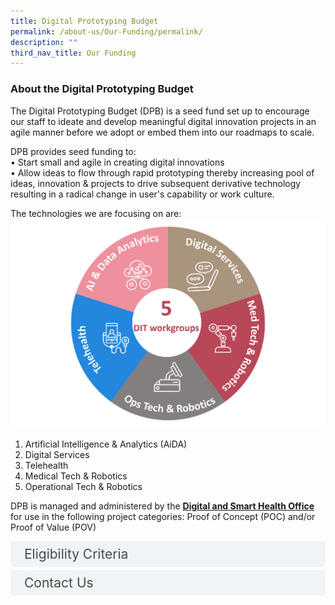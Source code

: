 ```yaml
---
title: Digital Prototyping Budget
permalink: /about-us/Our-Funding/permalink/
description: ""
third_nav_title: Our Funding
---
```

<h3>About the Digital Prototyping Budget </h3>
The Digital Prototyping Budget (DPB) is a seed fund set up to encourage our staff to ideate and develop meaningful digital innovation projects in an agile manner before we adopt or embed them into our roadmaps to scale.

DPB provides seed funding to:<br>
•	Start small and agile in creating digital innovations<br>
•	Allow ideas to flow through rapid prototyping thereby increasing pool of ideas, innovation &amp; projects to drive subsequent derivative technology resulting in a radical change in user's capability or work culture.

The technologies we are focusing on are:
![](/images/picture1.png)
1.	Artificial Intelligence &amp; Analytics (AiDA)
2.	Digital Services
3.	Telehealth
4.	Medical Tech &amp; Robotics
5.	Operational Tech &amp; Robotics

DPB is managed and administered by the <b><u>Digital and Smart Health Office</u></b>  for use in the following project categories: Proof of Concept (POC) and/or Proof of Value (POV) 

<style>

input {
	display: none;
}
label {
	display: block;
	padding: 8px 22px;
	margin: 0 0 5px 0;
	cursor: pointor;
	background: #F0F4F6;
	border-radius: 3px;
	width=100%;
	color: #484848;
	transition: ease .5s;
	font-size: 1.5em;
}

label:hover {
	background: #BD2D37;
	color: #FFF;
}

.accordion-content {
	/* background: #E2E5F6; */
	padding: 10px 0px 30px 30px;
	/* border: 1px solid #484848; */
	margin: 0 0 1px 0;
	border-radius: 3px;
}

input + label + .accordion-content {
	display: none;
}

input:checked + label + .accordion-content {
	display: none;
}

input:checked + label + .accordion-content {
	display: block;
}

</style>
<!-- End of accordion -->

<div class="container">

<div>
	<input id="title1" type="checkbox"><label for="title1">Eligibility Criteria</label>
	<div class="accordion-content">
	<div class="para">All TTSH staff may apply to DPB. Funding will also be applicable to non-staff (e.g. research collaborator, community partners, patients, caregivers, volunteers, students) if the fund recipient is part of a larger umbrella TTSH programme where a TTSH staff is the Project Owner / Principal Investigator.<br><br>
Project owner who is looking to test out any of the following technologies that can be adopted into SIPs when its proof-of-concept results in a working prototype/workflow, or when its proof of value results in a validated prototype/workflow. The technologies we are focusing on are:<br><br>
1.	Artificial Intelligence &amp; Analytics (AiDA)<br>
2.	Digital Services<br>
3.	Telehealth<br>
4.	Medical Tech &amp; Robotics<br>
5.	Operational Tech &amp; Robotics

</div>
	</div>
	<input id="title2" type="checkbox"><label for="title2">Contact Us</label>
	<div class="accordion-content">
	<div class="para">If you have any questions, please contact us at dsho@ttsh.com.sg
</div>
	</div>

</div></div>